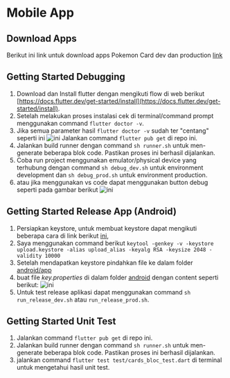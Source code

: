# Mobile App

## Download Apps
Berikut ini link untuk download apps Pokemon Card dev dan production [link](https://drive.google.com/drive/folders/1YV7DZqnIAosjL_9dlBvnIKadm6YlS-Xf?usp=sharing)

## Getting Started Debugging
1. Download dan Install flutter dengan mengikuti flow di web berikut [https://docs.flutter.dev/get-started/install](https://docs.flutter.dev/get-started/install).
2. Setelah melakukan proses instalasi cek di terminal/command prompt menggunakan command `flutter doctor -v`. 
3. Jika semua parameter hasil `flutter doctor -v` sudah ter "centang" seperti ini ![ini](https://user-images.githubusercontent.com/5479/32118458-a62b414c-bb06-11e7-9b1c-66a389ef4910.png) Jalankan command `flutter pub get` di repo ini.
4. Jalankan build runner dengan command `sh runner.sh` untuk men-generate beberapa blok code. Pastikan proses ini berhasil dijalankan.
5. Coba run project menggunakan emulator/physical device yang terhubung dengan command `sh debug_dev.sh` untuk environment development dan `sh debug_prod.sh` untuk environment production.
6. atau jika menggunakan vs code dapat menggunakan button debug seperti pada gambar berikut ![ini](https://drive.google.com/file/d/1I5xG8A6-5fCyt6Yi3msRGn8N6LFiLQ8N/view?usp=sharing)

## Getting Started Release App (Android)
1. Persiapkan keystore, untuk membuat keystore dapat mengikuti beberapa cara di link berikut [ini](https://stackoverflow.com/questions/3997748/how-can-i-create-a-keystore),
2. Saya menggunakan command berikut `keytool -genkey -v -keystore upload.keystore -alias upload_alias -keyalg RSA -keysize 2048 -validity 10000`
3. Setelah mendapatkan keystore pindahkan file ke dalam folder [android/app](android/app/upload.keystore)
4. buat file *key.properties* di dalam folder [android]() dengan content seperti berikut: ![ini](https://drive.google.com/file/d/1FrYgdAhNOZea75MQub_XT96Qwj-d3wOK/view?usp=sharing)
5. Untuk test release aplikasi dapat menggunakan command `sh run_release_dev.sh` atau `run_release_prod.sh`.

## Getting Started Unit Test

1. Jalankan command `flutter pub get` di repo ini.
2. Jalankan build runner dengan command `sh runner.sh` untuk men-generate beberapa blok code. Pastikan proses ini berhasil dijalankan.
3. jalankan command `flutter test test/cards_bloc_test.dart` di terminal untuk mengetahui hasil unit test.